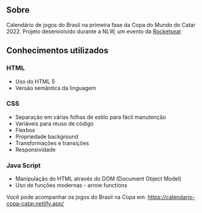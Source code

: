 ## Sobre
Calendário de jogos do Brasil na primeira fase da Copa do Mundo do Catar 2022. Projeto desenvolvido durante a NLW, um evento da [Rocketseat](https://www.rocketseat.com.br/) 

## Conhecimentos utilizados
### HTML
- Uso do HTML 5
- Versão semântica da linguagem

### CSS 
- Separação em várias folhas de estilo para fácil manutenção
- Variáveis para reuso de código
- Flexbox
- Propriedade background
- Transformações e transições
- Responsividade

### Java Script
- Manipulação do HTML através do DOM (Document Object Model)
- Uso de funções modernas - arrow functions


Você pode acompanhar os jogos do Brasil na Copa em:
https://calendario-copa-catar.netlify.app/